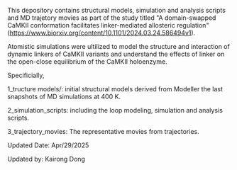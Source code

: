 This depository contains structural models, simulation and analysis scripts and MD trajetory movies as part of the study titled "A domain-swapped CaMKII conformation facilitates linker-mediated allosteric regulation" (https://www.biorxiv.org/content/10.1101/2024.03.24.586494v1). 

Atomistic simulations were ultilized to model the structure and interaction of dynamic linkers of CaMKII variants and understand the effects of linker on the open-close equilibrium of the CaMKII holoenzyme.

Specificially,

1_tructure models/: 
  initial structural models derived from Modeller
  the last snapshots of MD simulations at 400 K.  

2_simulation_scripts: including the loop modeling, simulation and analysis scripts.  
  
3_trajectory_movies: The representative movies from trajectories.




Updated Date: Apr/29/2025    

Updated by: Kairong Dong   

